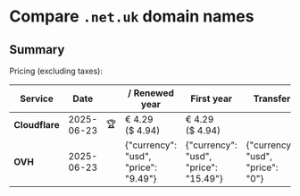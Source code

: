 # Compare `.net.uk` domain names

## Summary

Pricing (excluding taxes):

| Service | Date |  | / Renewed year | First year | Transfer | Restoration |
|--|--|--|--|--|--|--|
| **Cloudflare** | 2025-06-23 | 🏆 | € 4.29<br>($ 4.94) | € 4.29<br>($ 4.94) |  |  |
| **OVH** | 2025-06-23 |  | {"currency": "usd", "price": "9.49"} | {"currency": "usd", "price": "15.49"} | {"currency": "usd", "price": "0"} |  |
